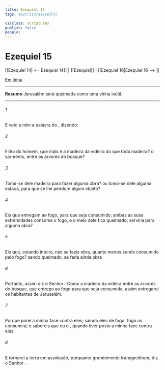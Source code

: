 ```yaml
---
title: Ezequiel 15
tags: #Escrituras\VelhoT

cssclass: scriptures
publish: false
people:
---
```


# Ezequiel 15
[[Ezequiel 14| <-- Ezequiel 14]] | [[Ezequiel]] | [[Ezequiel 16|Ezequiel 16 --> ]]

[Em linha](https://churchofjesuschrist.org/study/scriptures/ot/ezek/15?lang=por)

---
__Resumo__
Jerusalém será queimada como uma vinha inútil.

---
###### 1 
E veio a mim a palavra do , dizendo:

###### 2 
Filho do homem, que mais é a madeira da videira do que toda  madeira?  o sarmento, entre as árvores do bosque?

###### 3 
Toma-se  dele madeira para fazer alguma obra? ou toma-se dele alguma estaca, para que se lhe pendure algum objeto?

###### 4 
Eis que  entregam ao fogo, para que seja consumido; ambas as suas extremidades consome o fogo, e o meio dele fica queimado; serviria  para alguma obra?

###### 5 
Eis que, estando inteiro, não se fazia  obra, quanto menos sendo consumido pelo fogo?  sendo queimado, se faria ainda obra 

###### 6 
Portanto, assim diz o Senhor : Como  a madeira da videira entre as árvores do bosque, que entrego ao fogo para que seja consumida, assim entregarei os habitantes de Jerusalém.

###### 7 
Porque porei a minha face contra eles; saindo eles de  fogo,  fogo os consumirá; e sabereis que eu  o , quando tiver posto a minha face contra eles.

###### 8 
E tornarei a terra em assolação, porquanto grandemente transgrediram, diz o Senhor .

